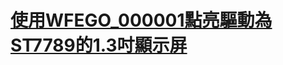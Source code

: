 # [使用WFEGO_000001點亮驅動為ST7789的1.3吋顯示屏](https://github.com/letter57/WFEGO_000001/blob/main/Tutorial/Arduino/ST7789/ST7789.md)
